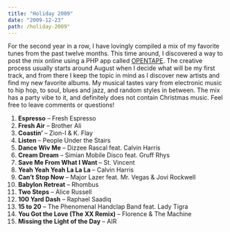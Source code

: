 ```yaml
---
title: "Holiday 2009"
date: "2009-12-23"
path: /holiday-2009"
---
```


For the second year in a row, I have lovingly compiled a mix of my favorite tunes from the past twelve months. This time around, I discovered a way to post the mix online using a PHP app called [OPENTAPE](http://www.marcysutton.com/opentape/). The creative process usually starts around August when I decide what will be my first track, and from there I keep the topic in mind as I discover new artists and find my new favorite albums. My musical tastes vary from electronic music to hip hop, to soul, blues and jazz, and random styles in between. The mix has a party vibe to it, and definitely does not contain Christmas music. Feel free to leave comments or questions!

1. **Espresso** – Fresh Espresso
2. **Fresh Air** – Brother Ali
3. **Coastin’** – Zion-I & K. Flay
4. **Listen** – People Under the Stairs
5. **Dance Wiv Me** – Dizzee Rascal feat. Calvin Harris
6. **Cream Dream** – Simian Mobile Disco feat. Gruff Rhys
7. **Save Me From What I Want** – St. Vincent
8. **Yeah Yeah Yeah La La La** – Calvin Harris
9. **Can’t Stop Now** – Major Lazer feat. Mr. Vegas & Jovi Rockwell
10. **Babylon Retreat** – Rhombus
11. **Two Steps** – Alice Russell
12. **100 Yard Dash** – Raphael Saadiq
13. **15 to 20** – The Phenomenal Handclap Band feat. Lady Tigra
14. **You Got the Love (The XX Remix)** – Florence & The Machine
15. **Missing the Light of the Day** – AIR
